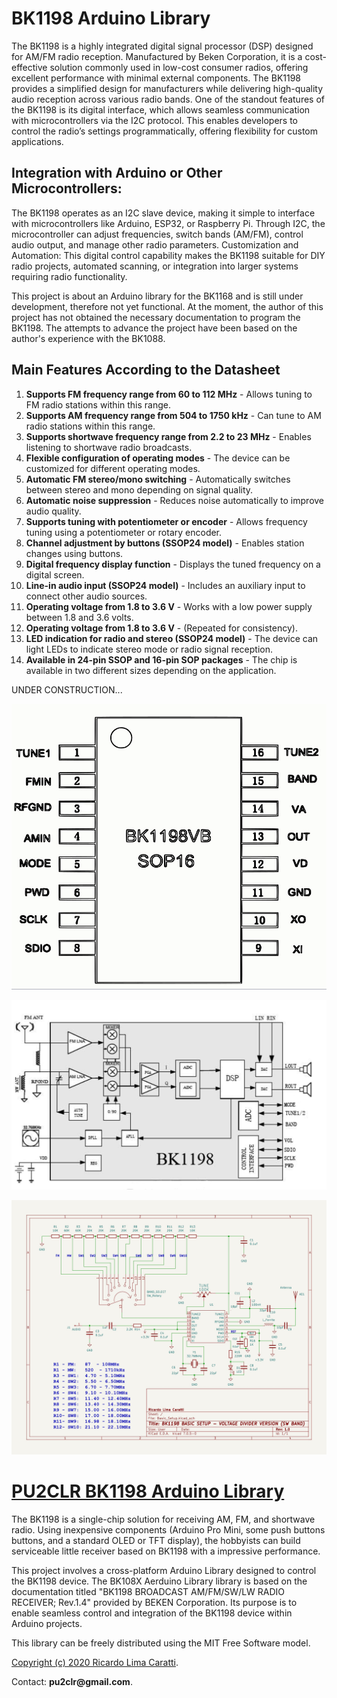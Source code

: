 # BK1198 Arduino Library

The BK1198 is a highly integrated digital signal processor (DSP) designed for AM/FM radio reception. Manufactured by Beken Corporation, it is a cost-effective solution commonly used in low-cost consumer radios, offering excellent performance with minimal external components. The BK1198 provides a simplified design for manufacturers while delivering high-quality audio reception across various radio bands.
One of the standout features of the BK1198 is its digital interface, which allows seamless communication with microcontrollers via the I2C protocol. This enables developers to control the radio’s settings programmatically, offering flexibility for custom applications.

## Integration with Arduino or Other Microcontrollers:

The BK1198 operates as an I2C slave device, making it simple to interface with microcontrollers like Arduino, ESP32, or Raspberry Pi.
Through I2C, the microcontroller can adjust frequencies, switch bands (AM/FM), control audio output, and manage other radio parameters.
Customization and Automation: This digital control capability makes the BK1198 suitable for DIY radio projects, automated scanning, or integration into larger systems requiring radio functionality.

This project is about an Arduino library for the BK1168 and is still under development, therefore not yet functional. At the moment, the author of this project has not obtained the necessary documentation to program the BK1198. The attempts to advance the project have been based on the author's experience with the BK1088.


## Main Features According to the Datasheet

1. **Supports FM frequency range from 60 to 112 MHz** - Allows tuning to FM radio stations within this range.  
2. **Supports AM frequency range from 504 to 1750 kHz** - Can tune to AM radio stations within this range.  
3. **Supports shortwave frequency range from 2.2 to 23 MHz** -  Enables listening to shortwave radio broadcasts.  
4. **Flexible configuration of operating modes** -  The device can be customized for different operating modes.  
5. **Automatic FM stereo/mono switching** -  Automatically switches between stereo and mono depending on signal quality.  
6. **Automatic noise suppression** -  Reduces noise automatically to improve audio quality.  
7. **Supports tuning with potentiometer or encoder** - Allows frequency tuning using a potentiometer or rotary encoder.  
8. **Channel adjustment by buttons (SSOP24 model)** - Enables station changes using buttons.  
9. **Digital frequency display function** - Displays the tuned frequency on a digital screen.  
10. **Line-in audio input (SSOP24 model)** - Includes an auxiliary input to connect other audio sources.  
11. **Operating voltage from 1.8 to 3.6 V** - Works with a low power supply between 1.8 and 3.6 volts.  
12. **Operating voltage from 1.8 to 3.6 V** - (Repeated for consistency).  
13. **LED indication for radio and stereo (SSOP24 model)** - The device can light LEDs to indicate stereo mode or radio signal reception.  
14. **Available in 24-pin SSOP and 16-pin SOP packages** - The chip is available in two different sizes depending on the application.  


UNDER CONSTRUCTION...



![BK1198 PINOUT](./extras/Images/Modification/RX_01/BK1198VM_PINOUT_05.jpg)


![Block Diagram](./extras/Images/Modification/RX_01/Block_Diag.jpg)


![Schematic](./extras/Images/Modification/RX_01/BASIC_CIRCUIT_WITH_VOLTAGE_DIVIDER.jpg)



# [PU2CLR BK1198 Arduino Library](https://pu2clr.github.io/BK1198/)

The BK1198 is a single-chip solution for receiving AM, FM, and shortwave radio. 
Using inexpensive components (Arduino Pro Mini, some push buttons buttons, and a standard OLED or TFT display), the  hobbyists can build serviceable little receiver based on BK1198 with a impressive performance.  

This project involves a cross-platform Arduino Library designed to control the BK1198 device. The BK108X Aerduino Library library is based on the documentation titled "BK1198 BROADCAST AM/FM/SW/LW RADIO RECEIVER; Rev.1.4" provided by BEKEN Corporation. Its purpose is to enable seamless control and integration of the BK1198 device within Arduino projects.

This library can be freely distributed using the MIT Free Software model. 

[Copyright (c) 2020 Ricardo Lima Caratti](https://pu2clr.github.io/BK1198/#mit-license). 

Contact: __pu2clr@gmail.com__.